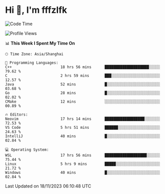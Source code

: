 # Hi 👋, I'm fffzlfk

<!--START_SECTION:waka-->
![Code Time](http://img.shields.io/badge/Code%20Time-583%20hrs%2052%20mins-blue)

![Profile Views](http://img.shields.io/badge/Profile%20Views-0-blue)

📊 **This Week I Spent My Time On** 

```text
🕑︎ Time Zone: Asia/Shanghai

💬 Programming Languages: 
C++                      18 hrs 56 mins      ████████████████████░░░░░   79.62 % 
C                        2 hrs 59 mins       ███░░░░░░░░░░░░░░░░░░░░░░   12.57 % 
Java                     52 mins             █░░░░░░░░░░░░░░░░░░░░░░░░   03.68 % 
Go                       28 mins             █░░░░░░░░░░░░░░░░░░░░░░░░   02.02 % 
CMake                    12 mins             ░░░░░░░░░░░░░░░░░░░░░░░░░   00.89 % 

🔥 Editors: 
Neovim                   17 hrs 14 mins      ██████████████████░░░░░░░   72.53 % 
VS Code                  5 hrs 51 mins       ██████░░░░░░░░░░░░░░░░░░░   24.63 % 
IntelliJ                 40 mins             █░░░░░░░░░░░░░░░░░░░░░░░░   02.84 % 

💻 Operating System: 
WSL                      17 hrs 56 mins      ███████████████████░░░░░░   75.44 % 
Linux                    5 hrs 9 mins        █████░░░░░░░░░░░░░░░░░░░░   21.72 % 
Windows                  40 mins             █░░░░░░░░░░░░░░░░░░░░░░░░   02.84 % 
```


 Last Updated on 18/11/2023 06:10:48 UTC
<!--END_SECTION:waka-->

